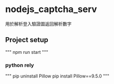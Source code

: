 # nodejs_captcha_serv
用於解析登入驗證圖返回解析數字


## Project setup
"""
  npm run start
"""

### python rely 
"""
 pip uninstall Pillow
 pip install Pillow==9.5.0
"""


